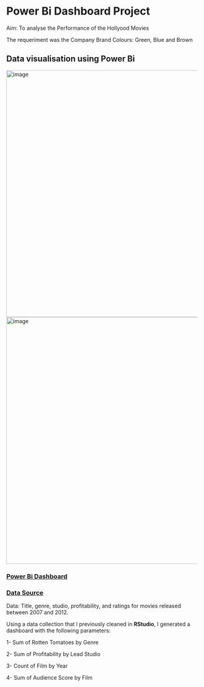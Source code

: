 # Power Bi Dashboard Project
Aim: To analyse the Performance of the Hollyood Movies

The requeriment was the Company Brand Colours: Green, Blue and Brown

## Data visualisation using Power Bi

<img width="650" alt="image" src="https://github.com/GustavoBraido/R-and-Power-Bi-Project/blob/main/Power%20Bi%20Dashboard%20-%20Performance%20of%20Holywood%20Movies.png?raw=true">

<img width="650" alt="image" src="https://github.com/GustavoBraido/Power-Bi-Project/blob/main/Power%20Bi-HollywoodMovies%E2%80%8BPerformance.png?raw=true">

### [Power Bi Dashboard](https://app.powerbi.com/links/R97PAMmS__?ctid=6efd0f20-57c8-4447-b53f-00d4992ca50b&pbi_source=linkShare&bookmarkGuid=0a379dea-8433-4c81-8cee-1a1080a31087)

### [Data Source](InformationIsBeautiful.net)

Data: Title, genre, studio, profitability, and ratings for movies released between 2007 and 2012.

Using a data collection that I previously cleaned in **RStudio**, I generated a dashboard with the following parameters:

1- Sum of Rotten Tomatoes by Genre

2- Sum of Profitability by Lead Studio

3- Count of Film by Year

4- Sum of Audience Score by Film

